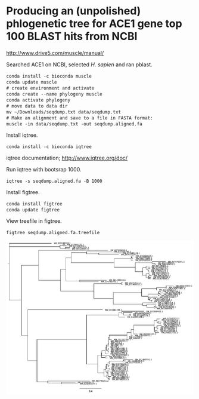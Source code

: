 # Producing an (unpolished) phlogenetic tree for ACE1 gene top 100 BLAST hits from NCBI

http://www.drive5.com/muscle/manual/

Searched ACE1 on NCBI, selected *H. sapien* and ran pblast.
    
    conda install -c bioconda muscle
    conda update muscle
    # create environment and activate
    conda create --name phylogeny muscle
    conda activate phylogeny
    # move data to data dir
    mv ~/Downloads/seqdump.txt data/seqdump.txt
    # Make an alignment and save to a file in FASTA format:
    muscle -in data/seqdump.txt -out seqdump.aligned.fa
    
Install iqtree.

    conda install -c bioconda iqtree

iqtree documentation; http://www.iqtree.org/doc/

Run iqtree with bootsrap 1000.

    iqtree -s seqdump.aligned.fa -B 1000

Install figtree.

    conda install figtree
    conda update figtree

View treefile in figtree.

    figtree seqdump.aligned.fa.treefile

<img src="data/seqdump.aligned.fa.treefile.jpg">
